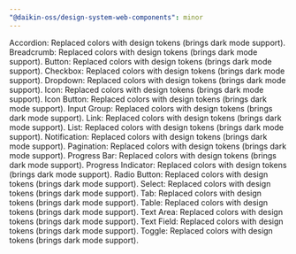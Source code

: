 ```yaml
---
"@daikin-oss/design-system-web-components": minor
---
```


Accordion: Replaced colors with design tokens (brings dark mode support).
Breadcrumb: Replaced colors with design tokens (brings dark mode support).
Button: Replaced colors with design tokens (brings dark mode support).
Checkbox: Replaced colors with design tokens (brings dark mode support).
Dropdown: Replaced colors with design tokens (brings dark mode support).
Icon: Replaced colors with design tokens (brings dark mode support).
Icon Button: Replaced colors with design tokens (brings dark mode support).
Input Group: Replaced colors with design tokens (brings dark mode support).
Link: Replaced colors with design tokens (brings dark mode support).
List: Replaced colors with design tokens (brings dark mode support).
Notification: Replaced colors with design tokens (brings dark mode support).
Pagination: Replaced colors with design tokens (brings dark mode support).
Progress Bar: Replaced colors with design tokens (brings dark mode support).
Progress Indicator: Replaced colors with design tokens (brings dark mode support).
Radio Button: Replaced colors with design tokens (brings dark mode support).
Select: Replaced colors with design tokens (brings dark mode support).
Tab: Replaced colors with design tokens (brings dark mode support).
Table: Replaced colors with design tokens (brings dark mode support).
Text Area: Replaced colors with design tokens (brings dark mode support).
Text Field: Replaced colors with design tokens (brings dark mode support).
Toggle: Replaced colors with design tokens (brings dark mode support).
